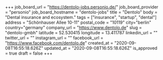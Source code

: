 +++
job_board_url = "https://dentolo-jobs.personio.de/"
job_board_provider = "personio"
job_board_hostname = "dentolo-jobs"
title = "Dentolo"
body = "Dental insurance and ecosystem."
tags = ["insurance", "startup", "dental"]
address = "Schönhauser Allee 10-11"
postal_code = "10119"
city="berlin"
country="germany"
company_url = "https://www.dentolo.de"
slug = "dentolo-gmbh"
latitude = 52.530415
longitude = 13.411787
linkedin_url = ""
twitter_url = ""
instagram_url = ""
facebook_url = "https://www.facebook.com/dentolo.de"
created_at = "2020-09-08T16:55:18.626Z"
updated_at = "2020-09-08T16:55:18.626Z"
is_approved = true
draft = false
+++
